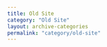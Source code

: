 ```yaml
---
title: Old Site
category: "Old Site"
layout: archive-categories
permalink: "category/old-site"
---
```


